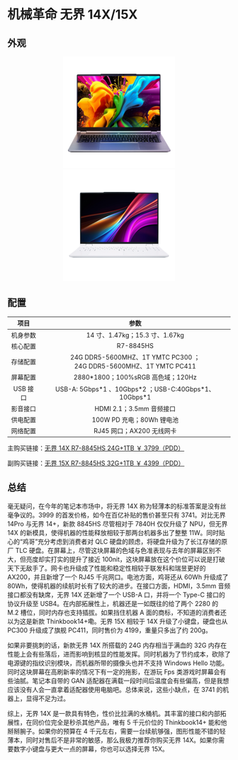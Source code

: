 # 机械革命 无界 14X/15X

## 外观

<div style="margin: 0 auto; text-align: center; width: 50%"><img src="./assets/无界14x.png" /></div>
<div style="margin: 0 auto; text-align: center; width: 50%"><img src="./assets/无界15x暴风雪.png" /></div>

## 配置

|   项目   |                                    参数                                    |
| :------: | :------------------------------------------------------------------------: |
| 机身参数 |                       14 寸、1.47kg；15.3 寸、1.67kg                       |
| 核心配置 |                                 R7-8845HS                                  |
| 存储配置 |  24G DDR5-5600MHZ、1T YMTC PC300 ；<br>24G DDR5-5600MHZ、1T YMTC PC411  |
| 屏幕配置 |                     2880\*1800；100%sRGB 高色域；120Hz                     |
| USB 接口 |          USB-A: 5Gbps\*1 、10Gbps\*2 ；USB-C:40Gbps\*1、10Gbps\*1          |
| 影音接口 |                          HDMI 2.1；3.5mm 音频接口                          |
| 供电配置 |                         100W PD 充电；80Wh 锂电池                          |
| 网络配置 |                         RJ45 网口；AX200 无线网卡                          |

主购买链接：[无界 14X R7-8845HS 24G+1TB ￥ 3799（PDD）](https://mobile.yangkeduo.com/goods.html?ps=nHjGCtkKTY)

副购买链接：[无界 15X R7-8845HS 32G+1TB ￥ 4399（PDD）](https://mobile.yangkeduo.com/goods.html?ps=6OmuU2Kyp2)

## 总结

毫无疑问，在今年的笔记本市场中，将无界 14X 称为轻薄本的标准答案是没有丝毫争议的。3999 的首发价格，如今在百亿补贴的售价甚至只有 3741。对比无界 14Pro 与无界 14+，新款 8845HS 尽管相对于 7840H 仅仅升级了 NPU，但无界 14X 的新模具，使得机器的性能释放相较于那两台机器多出了整整 11W。同时贴心的“鸡哥”充分考虑到消费者对 QLC 硬盘的顾虑，将硬盘升级为了长江存储的原厂 TLC 硬盘。在屏幕上，尽管这块屏幕的色域与色准表现与去年的屏幕区别不大，但亮度却实打实的提升了接近 100nit，这块屏幕放在这个价位可以说是打破天下无敌手了。网卡也升级成了性能和稳定性相较于联发科和瑞昱更好的 AX200，并且新增了一个 RJ45 千兆网口。电池方面，鸡哥还从 60Wh 升级成了 80Wh，使得机器的续航时长有了较大的进步。在接口方面，HDMI，3.5mm 音频接口都没有缺席，无界 14X 还新增了一个 USB-A 口，并将一个 Type-C 接口的协议升级至 USB4。在内部拓展性上，机器还是一如既往的给了两个 2280 的 M.2 槽位，同时内存也支持插拔。如果挡住机器 A 面的商标，不知道的消费者还以为这是新款 Thinkbook14+嘞。无界 15X 相较于 14X 升级了小键盘，硬盘也从 PC300 升级成了旗舰 PC411，同时售价为 4199，重量只多出了约 200g。

如果非要挑刺的话，新款无界 14X 所搭载的 24G 内存相当于满血的 32G 内存在性能上会有些落后，进而影响到核显的性能发挥。同时机器为了节约成本，砍除了电源键的指纹识别模块，而机器所带的摄像头也并不支持 Windows Hello 功能。同时这块屏幕在高刷新率的情况下有一定的拖影，在游玩 Fps 类游戏时屏幕会有些油腻。笔记本自带的 GAN 适配器在满载一段时间后温度会有些偏高，但是我想应该没有人会一直拿着适配器使用电脑吧。总体来说，这些小缺点，在 3741 的机器上，显得不足为过。

综上，无界 14X 是一款具有特色，性价比拉满的水桶机。其丰富的接口和内部拓展性，在同价位完全是秒杀其他产品，唯有 5 千元价位的 Thinkbook14+ 能和他掰掰腕子。如果你的预算在 4 千元左右，需要一台续航够强，图形性能不错的轻薄本，同时对售后不是非常的敏感，那么我极力推荐你购买无界 14X。如果你需要数字小键盘与更大一点的屏幕，你也可以选择无界 15X。
